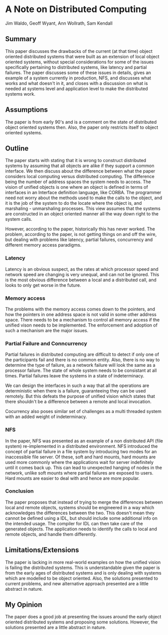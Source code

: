 # A Note on Distributed Computing
Jim Waldo, Geoff Wyant, Ann Wollrath, Sam Kendall

## Summary
This paper discusses the drawbacks of the current (at that time) object oriented distributed systems that were built as an extension of local object oriented systems, without special considerations for some of the issues specifically pertaining to distributed systems, like latency and partial failures. The paper discusses some of these issues in details, gives an example of a system currently in production, NFS, and discusses what works and what doesn't in it, and closes with a discussion on what is needed at systems level and application level to make the distributed systems work.

## Assumptions
The paper is from early 90's and is a comment on the state of distributed object oriented systems then. Also, the paper only restricts itself to object oriented systems.

## Outline
The paper starts with stating that it is wrong to construct distributed systems by assuming that all objects are alike if they support a common interface. We then discuss about the difference between what the paper considers local computing versus distributed computing. The difference being the number of address spaces the system needs to access. The vision of unified objects is one where an object is defined in terms of interfaces in an Interface definition language, like CORBA. The programmer need not worry about the methods used to make the calls to the object, and it is the job of the system to do the locate where the object is, and marshaling - unmarshaling processes. This view assumes that the systems are constructed in an object oriented manner all the way down right to the system calls. 

However, according to the paper, historically this has never worked. The problem, according to the paper, is not getting things on and off the wire, but dealing with problems like latency, partial failures, concurrency and different memory access paradigms. 

### Latency
Latency is an obvious suspect, as the rates at which processor speed and network speed are changing is very unequal, and can not be ignored. This is the most obvious difference between a local and a distributed call, and looks to only get worse in the future.

### Memory access
The problems with the memory access comes down to the pointers, and how the pointers in one address space is not valid in some other address space. There needs to be a mechanism to control all memory access if the unified vison needs to be implemented. The enforcement and adoption of such a mechanism are the major issues.

### Partial Failure and Conncurrency
Partial failures in distributed computing are difficult to detect if only one of the participants fail and there is no common entity. Also, there is no way to determine the type of failure, as a network failure will look the same as a processor failure. The state of whole system needs to be consistant at all times. Partial failures leave the systems in a state of indeterminacy. 

We can design the interfaces in such a way that all the operations are deterministic when there is a failure, guaranteeing they can be used remotely. But this defeats the purpose of unified vision which states that there shouldn't be a difference between a remote and local invocation.

Cocurrency also poses similar set of challenges as a multi threaded system with an added weight of indeterminacy. 

### NFS
In the paper, NFS was presented as an example of a non distributed API (file system) re-implemented in a distributed environment. 
NFS introduced the concept of partial failure in a file system by introducing two modes for an inaccessible file server. Of these, soft and hard mounts, hard mounts are used more commonly where the applications wait for server indefinitely until it comes back up. This can lead to unexpected hanging of nodes in the network, unlike soft mounts where partial failures are exposed to users. Hard mounts are easier to deal with and hence are more popular.

### Conclusion
The paper proposes that instead of trying to merge the differences between local and remote objects, systems should be engineered in a way which acknowledges the differences between the two. This doesn't mean they cannot be defined using a IDL, but should include some additional info on the intended usage. The compiler for IDL can then take care of the generated objects. The application needs to identify the calls to local and remote objects, and handle them differently. 

## Limitations/Extensions
The paper is lacking in more real-world examples on how the unified vision is failing the distributed systems. This is understandable given the paper is from the early ages of distributed systems and is only dealing with systems which are modelled to be object oriented. Also, the solutions presented to current problems, and new alternative approach presented are a little abstract in nature.

## My Opinion

The paper does a good job at presenting the issues around the early object oriented distributed systems and proposing some solutions. However, the solutions presented are a little abstract in nature.


